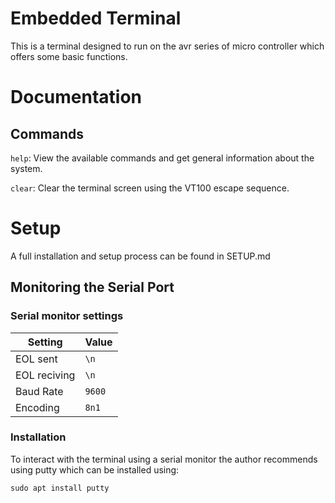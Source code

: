 # Embedded Terminal

This is a terminal designed to run on the avr series of micro controller which offers some basic functions.

# Documentation
## Commands

`help`: View the available commands and get general information about the system.

`clear`: Clear the terminal screen using the VT100 escape sequence.

# Setup

A full installation and setup process can be found in SETUP.md

## Monitoring the Serial Port
### Serial monitor settings

| Setting | Value |
| ------ | --------- |
| EOL sent | `\n` |
| EOL reciving | `\n` |
| Baud Rate | `9600` |
| Encoding | `8n1` |

### Installation
To interact with the terminal using a serial monitor the author recommends using putty which can be installed using:
```
sudo apt install putty
```


